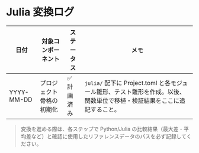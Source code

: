 # Julia 変換ログ

| 日付       | 対象コンポーネント          | ステータス | メモ |
|------------|-----------------------------|-----------|------|
| YYYY-MM-DD | プロジェクト骨格の初期化     | ✅ 計画済み | `julia/` 配下に Project.toml と各モジュール雛形、テスト雛形を作成。以後、関数単位で移植・検証結果をここに追記すること。 |

> 変換を進める際は、各ステップで Python/Julia の比較結果（最大差・平均差など）と確認に使用したリファレンスデータのパスを必ず記録してください。
